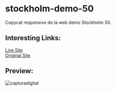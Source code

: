 # stockholm-demo-50
Copycat responsive de la web demo Stockholm 50.<br>

<h2>Interesting Links:</h2>
<a href="https://alejandroochandodev.github.io/stockholm-demo-50/">Live Site</a><br>
<a href="https://stockholm50.qodeinteractive.com/">Original Site<a><br>

<h2>Preview:</h2>

![capturadigital](https://user-images.githubusercontent.com/129302754/230746993-8b86c13e-06bf-4b17-a01d-5e92b1f65f02.png)

